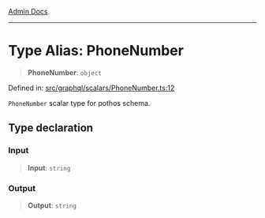[Admin Docs](/)

***

# Type Alias: PhoneNumber

> **PhoneNumber**: `object`

Defined in: [src/graphql/scalars/PhoneNumber.ts:12](https://github.com/syedali237/talawa-api/blob/2d0d513d5268a339b8dac6b4711f8e71e79fc0e4/src/graphql/scalars/PhoneNumber.ts#L12)

`PhoneNumber` scalar type for pothos schema.

## Type declaration

### Input

> **Input**: `string`

### Output

> **Output**: `string`
